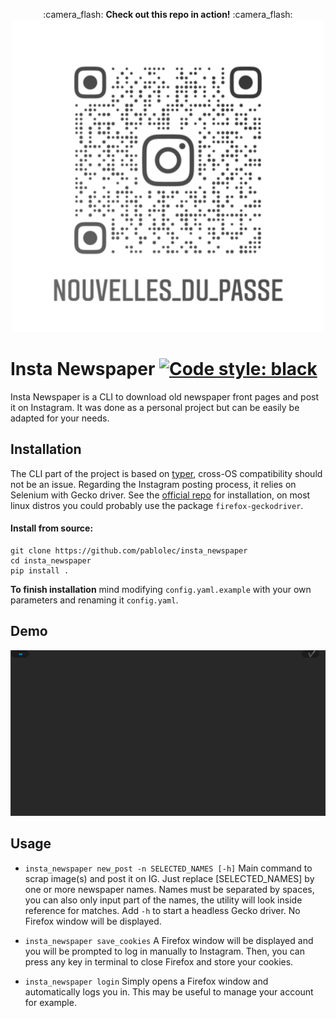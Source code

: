 <p align="center">
    :camera_flash: <b>Check out this repo in action!</b> :camera_flash:
    <img src="docs/assets/instagram_nametag_500px.png">
</p>

# Insta Newspaper [![Code style: black](https://img.shields.io/badge/code%20style-black-000000.svg)](https://github.com/psf/black)

Insta Newspaper is a CLI to download old newspaper front pages and post it on Instagram.
It was done as a personal project but can be easily be adapted for your needs.

## Installation

The CLI part of the project is based on [typer](https://github.com/tiangolo/typer "typer"), cross-OS compatibility should not be an issue.
Regarding the Instagram posting process, it relies on Selenium with Gecko driver. See the [official repo](https://github.com/mozilla/geckodriver "geckodriver repository") for installation, on most linux distros you could probably use the package `firefox-geckodriver`.

#### Install from source:

```
git clone https://github.com/pablolec/insta_newspaper
cd insta_newspaper
pip install .
```

**To finish installation** mind modifying `config.yaml.example` with your own parameters and renaming it `config.yaml`.

## Demo

<p align="center">
    <img src="docs/assets/demo.gif">
</p>

## Usage

- `insta_newspaper new_post -n SELECTED_NAMES [-h]`
  Main command to scrap image(s) and post it on IG. Just replace [SELECTED_NAMES] by one or more newspaper names. Names must be separated by spaces, you can also only input part of the names, the utility will look inside reference for matches.
  Add `-h` to start a headless Gecko driver. No Firefox window will be displayed.

- `insta_newspaper save_cookies`
  A Firefox window will be displayed and you will be prompted to log in manually to Instagram. Then, you can press any key in terminal to close Firefox and store your cookies.

- `insta_newspaper login`
  Simply opens a Firefox window and automatically logs you in. This may be useful to manage your account for example.
